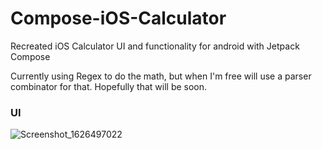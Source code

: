 # Compose-iOS-Calculator
Recreated iOS Calculator UI and functionality for android with Jetpack Compose

Currently using Regex to do the math, but when I'm free will use a parser combinator for that.
Hopefully that will be soon.

### UI
![Screenshot_1626497022](https://user-images.githubusercontent.com/22247592/126025882-ffe474ea-b5b3-4d1d-96c9-b5935c94863f.png)
